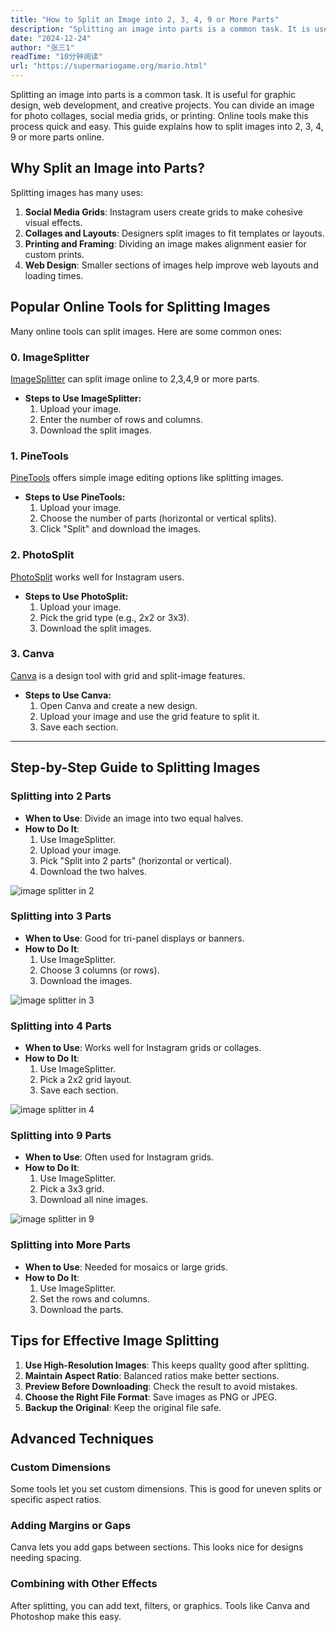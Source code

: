 ```yaml
---
title: "How to Split an Image into 2, 3, 4, 9 or More Parts"
description: "Splitting an image into parts is a common task. It is useful for graphic design, web development, and creative projects. You can divide an image for photo collages, social media grids, or printing. Online tools make this process quick and easy. This guide explains how to split images into 2, 3, 4, 9, or more parts online."
date: "2024-12-24"
author: "张三1"
readTime: "10分钟阅读"
url: "https://supermariogame.org/mario.html"
---
```



Splitting an image into parts is a common task. It is useful for graphic design, web development, and creative projects. You can divide an image for photo collages, social media grids, or printing. Online tools make this process quick and easy. This guide explains how to split images into 2, 3, 4, 9 or more parts online.

## Why Split an Image into Parts?

Splitting images has many uses:

1. **Social Media Grids**: Instagram users create grids to make cohesive visual effects.
2. **Collages and Layouts**: Designers split images to fit templates or layouts.
3. **Printing and Framing**: Dividing an image makes alignment easier for custom prints.
4. **Web Design**: Smaller sections of images help improve web layouts and loading times.

## Popular Online Tools for Splitting Images

Many online tools can split images. Here are some common ones:

### 0. **ImageSplitter**
[ImageSplitter](https://image-splitter.online) can split image online to 2,3,4,9 or more parts.

- **Steps to Use ImageSplitter:**
  1. Upload your image.
  2. Enter the number of rows and columns.
  3. Download the split images.


### 1. **PineTools**
[PineTools](https://pinetools.com/) offers simple image editing options like splitting images.

- **Steps to Use PineTools:**
  1. Upload your image.
  2. Choose the number of parts (horizontal or vertical splits).
  3. Click "Split" and download the images.

### 2. **PhotoSplit**
[PhotoSplit](https://photosplit.com/) works well for Instagram users.

- **Steps to Use PhotoSplit:**
  1. Upload your image.
  2. Pick the grid type (e.g., 2x2 or 3x3).
  3. Download the split images.

### 3. **Canva**
[Canva](https://www.canva.com/) is a design tool with grid and split-image features.

- **Steps to Use Canva:**
  1. Open Canva and create a new design.
  2. Upload your image and use the grid feature to split it.
  3. Save each section.

---

## Step-by-Step Guide to Splitting Images

### Splitting into 2 Parts

- **When to Use**: Divide an image into two equal halves.
- **How to Do It**:
  1. Use ImageSplitter.
  2. Upload your image.
  3. Pick "Split into 2 parts" (horizontal or vertical).
  4. Download the two halves.

![image splitter in 2](https://duckfiles.oss-cn-qingdao.aliyuncs.com/eleduck/image/03667d04-8856-47a4-ba14-f63aa1408368.png)

### Splitting into 3 Parts

- **When to Use**: Good for tri-panel displays or banners.
- **How to Do It**:
  1. Use ImageSplitter.
  2. Choose 3 columns (or rows).
  3. Download the images.

![image splitter in 3](https://duckfiles.oss-cn-qingdao.aliyuncs.com/eleduck/image/2d6a9f54-2c6e-499a-a06a-cc3eadedfc13.png)

### Splitting into 4 Parts

- **When to Use**: Works well for Instagram grids or collages.
- **How to Do It**:
  1. Use ImageSplitter.
  2. Pick a 2x2 grid layout.
  3. Save each section.

![image splitter in 4](https://duckfiles.oss-cn-qingdao.aliyuncs.com/eleduck/image/8bb8471c-e467-4e35-a64a-6ba552589491.png)

### Splitting into 9 Parts

- **When to Use**: Often used for Instagram grids.
- **How to Do It**:
  1. Use ImageSplitter.
  2. Pick a 3x3 grid.
  3. Download all nine images.

![image splitter in 9](/images/image-split-ins.jpg)


### Splitting into More Parts

- **When to Use**: Needed for mosaics or large grids.
- **How to Do It**:
  1. Use ImageSplitter.
  2. Set the rows and columns.
  3. Download the parts.

## Tips for Effective Image Splitting

1. **Use High-Resolution Images**: This keeps quality good after splitting.
2. **Maintain Aspect Ratio**: Balanced ratios make better sections.
3. **Preview Before Downloading**: Check the result to avoid mistakes.
4. **Choose the Right File Format**: Save images as PNG or JPEG.
5. **Backup the Original**: Keep the original file safe.

## Advanced Techniques

### Custom Dimensions
Some tools let you set custom dimensions. This is good for uneven splits or specific aspect ratios.

### Adding Margins or Gaps
Canva lets you add gaps between sections. This looks nice for designs needing spacing.

### Combining with Other Effects
After splitting, you can add text, filters, or graphics. Tools like Canva and Photoshop make this easy.

